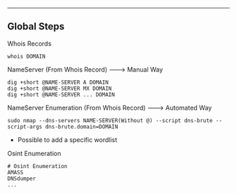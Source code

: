 --- ---

<h2>Global Steps</h2>

Whois Records
```
whois DOMAIN
```

NameServer (From Whois Record)                              ---> Manual Way
```
dig +short @NAME-SERVER A DOMAIN
dig +short @NAME-SERVER MX DOMAIN
dig +short @NAME-SERVER ... DOMAIN
```

NameServer Enumeration (From Whois Record)        ---> Automated Way
```
sudo nmap --dns-servers NAME-SERVER(Without @) --script dns-brute --script-args dns-brute.domain=DOMAIN
```

- Possible to add a specific wordlist

Osint Enumeration
```
# Osint Enumeration
AMASS
DNSdumper
...
```
